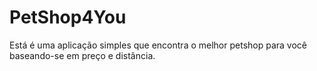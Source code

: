 # PetShop4You
Está é uma aplicação simples que encontra o melhor petshop para você baseando-se em preço e distância.
